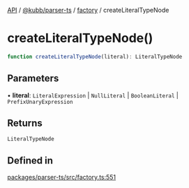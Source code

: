 [API](../../../../../packages.md) / [@kubb/parser-ts](../../../index.md) / [factory](../index.md) / createLiteralTypeNode

# createLiteralTypeNode()

```ts
function createLiteralTypeNode(literal): LiteralTypeNode
```

## Parameters

• **literal**: `LiteralExpression` \| `NullLiteral` \| `BooleanLiteral` \| `PrefixUnaryExpression`

## Returns

`LiteralTypeNode`

## Defined in

[packages/parser-ts/src/factory.ts:551](https://github.com/kubb-project/kubb/blob/7f30045af96d8c89b6cda0a30f7535f095a0cb45/packages/parser-ts/src/factory.ts#L551)

